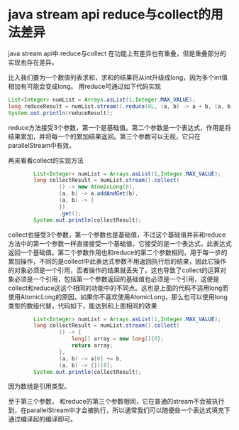 # java stream api reduce与collect的用法差异

java stream api中 reduce与collect 在功能上有差异也有重叠，但是重叠部分的实现也存在差异。

比入我们要为一个数值列表求和，求和的结果将从int升级成long，因为多个int值相加有可能会变成long。 用reduce可通过如下代码实现

```java
List<Integer> numList = Arrays.asList(1,Integer.MAX_VALUE);
long reduceResult = numList.stream().reduce(0L, (a, b) -> a + b, (a, b) -> 0L);
System.out.println(reduceResult);
```

reduce方法接受3个参数，第一个是基础值。第二个参数是一个表达式，作用是将结果累加，并将每一个的累加结果返回。第三个参数可以无视，它只在parallelStream中有效。

再来看看collect的实现方法

```java
        List<Integer> numList = Arrays.asList(1,Integer.MAX_VALUE);
        long collectResult = numList.stream().collect(
                () -> new AtomicLong(0),
                (a, b) -> a.addAndGet(b),
                (a, b) -> {
                })
                .get();
        System.out.println(collectResult);
```

collect也接受3个参数，第一个参数也是基础值，不过这个基础值并非和reduce方法中的第一个参数一样直接接受一个基础值，它接受的是一个表达式，此表达式返回一个基础值。第二个参数作用也和reduce的第二个参数相同，用于每一步的累加操作，不同的是collect中此表达式参数不用返回执行后的结果，因此它操作的对象必须是一个引用，否者操作的结果就丢失了。这也导致了collect的运算对象必须是一个引用，包括第一个参数返回的基础值也必须是一个引用，这便是collect和reduce这这个相同的功能中的不同点。这也是上面的代码不适用long而使用AtomicLong的原因，如果你不喜欢使用AtomicLong，那么也可以使用long类型的数组代替，代码如下，能达到和上面相同的效果

```java
        List<Integer> numList = Arrays.asList(1,Integer.MAX_VALUE);
        long collectResult = numList.stream().collect(
                () -> {
                    long[] array = new long[]{0};
                    return array;
                },
                (a, b) -> a[0] += b,
                (a, b) -> {})[0];
        System.out.println(collectResult);
```

因为数组是引用类型。

至于第三个参数， 和reduce的第三个参数相同，它在普通的stream不会被执行到，在parallelStream中才会被执行，所以通常我们可以随便些一个表达式填充下通过编译起的编译即可。